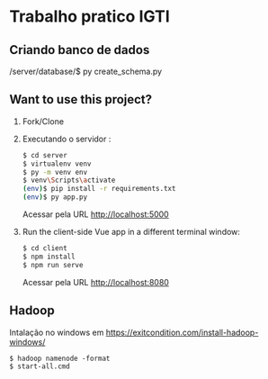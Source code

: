 # Trabalho pratico IGTI


## Criando banco de dados
/server/database/$ py create_schema.py

## Want to use this project?

1. Fork/Clone

1. Executando o servidor :

    ```sh
    $ cd server
    $ virtualenv venv
    $ py -m venv env
    $ venv\Scripts\activate
    (env)$ pip install -r requirements.txt
    (env)$ py app.py
    ```

    Acessar pela URL [http://localhost:5000](http://localhost:5000)

1. Run the client-side Vue app in a different terminal window:

    ```sh
    $ cd client
    $ npm install
    $ npm run serve
    ```

    Acessar pela URL [http://localhost:8080](http://localhost:8080)




## Hadoop 

Intalação no windows em https://exitcondition.com/install-hadoop-windows/

``` 
$ hadoop namenode -format
$ start-all.cmd
``` 